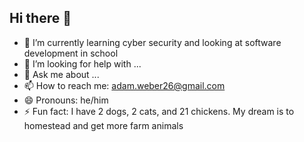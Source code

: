 ## Hi there 👋


- 🌱 I’m currently learning cyber security and looking at software development in school
- 🤔 I’m looking for help with ...
- 💬 Ask me about ...
- 📫 How to reach me: adam.weber26@gmail.com
- 😄 Pronouns: he/him
- ⚡ Fun fact: I have 2 dogs, 2 cats, and 21 chickens. My dream is to homestead and get more farm animals

